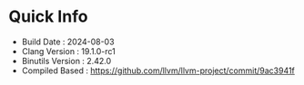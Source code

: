 # Quick Info
* Build Date : 2024-08-03
* Clang Version : 19.1.0-rc1
* Binutils Version : 2.42.0
* Compiled Based : https://github.com/llvm/llvm-project/commit/9ac3941f
